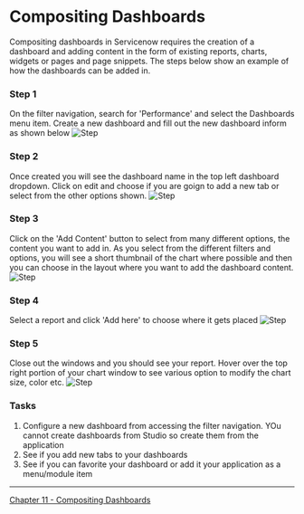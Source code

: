 # Compositing Dashboards
Compositing dashboards in Servicenow requires the creation of a dashboard and adding content in the form of existing reports, charts, widgets or pages and page snippets.
The steps below show an example of how the dashboards can be added in.

### Step 1
On the filter navigation, search for 'Performance' and select the Dashboards menu item. Create a new dashboard and fill out the new dashboard inform
as shown below
![Step](https://github.com/jamesnyika/motivf-snow/blob/master/chap10/images/db1.png)
### Step 2
Once created you will see the dashboard name in the top left dashboard dropdown. Click on edit and choose if you are goign to add a new tab or select
from the other options shown.
![Step](https://github.com/jamesnyika/motivf-snow/blob/master/chap10/images/db2.png)

### Step 3
Click on the 'Add Content' button to select from many different options, the content you want to add in.
As you select from the different filters and options, you will see a short thumbnail of the chart where possible and then you can  choose in the layout
where you want to add the dashboard content.
![Step](https://github.com/jamesnyika/motivf-snow/blob/master/chap10/images/db3.png)

### Step 4
Select a report and click 'Add here' to choose where it gets placed
![Step](https://github.com/jamesnyika/motivf-snow/blob/master/chap10/images/db4.png)

### Step 5
Close out the windows and you should see your report. Hover over the top right portion of your chart window to see various option to modify the chart
size, color etc. 
![Step](https://github.com/jamesnyika/motivf-snow/blob/master/chap10/images/db5.png)


### Tasks
1. Configure a new dashboard from accessing the filter navigation. YOu cannot create dashboards from Studio so create them from the application
2. See if you add new tabs to your dashboards
3. See if you can favorite your dashboard or add it your application as a menu/module item


---

[Chapter 11 - Compositing Dashboards](../chap11/README.md)
